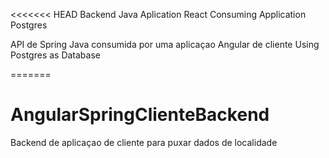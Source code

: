 <<<<<<< HEAD
Backend Java Aplication 
React  Consuming Application
Postgres

API de Spring Java consumida por uma
aplicaçao Angular  de cliente
Using Postgres as Database


=======
# AngularSpringClienteBackend
Backend de aplicaçao de cliente para puxar dados de localidade

